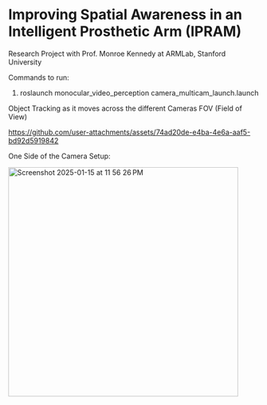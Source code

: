 # Improving Spatial Awareness in an Intelligent Prosthetic Arm (IPRAM)
Research Project with Prof. Monroe Kennedy at ARMLab, Stanford University 

Commands to run:
1. roslaunch monocular_video_perception camera_multicam_launch.launch
   
Object Tracking as it moves across the different Cameras FOV (Field of View)


https://github.com/user-attachments/assets/74ad20de-e4ba-4e6a-aaf5-bd92d5919842



One Side of the Camera Setup:

<img width="461" alt="Screenshot 2025-01-15 at 11 56 26 PM" src="https://github.com/user-attachments/assets/ec538415-5fce-46a3-98a8-0e235b7cf9d4" />



